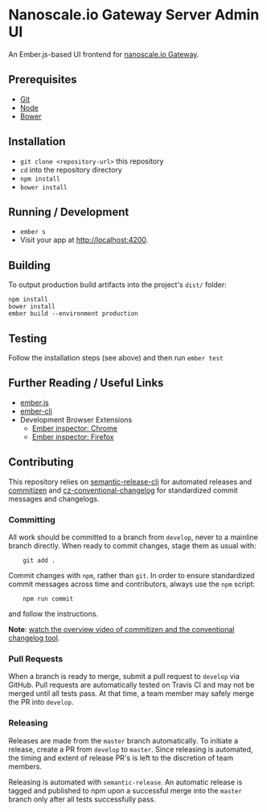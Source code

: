 # Nanoscale.io Gateway Server Admin UI
An Ember.js-based UI frontend for [nanoscale.io Gateway](https://github.com/nanoscaleio/gateway.git).


## Prerequisites
* [Git](http://git-scm.com/)
* [Node](https://nodejs.org/)
* [Bower](https://bower.io)


## Installation
* `git clone <repository-url>` this repository
* `cd` into the repository directory
* `npm install`
* `bower install`


## Running / Development
* `ember s`
* Visit your app at
[http://localhost:4200](http://localhost:4200).


## Building
To output production build artifacts into the project's `dist/` folder:

    npm install
    bower install
    ember build --environment production


## Testing
Follow the installation steps (see above) and then run `ember test`


## Further Reading / Useful Links
* [ember.js](http://emberjs.com/)
* [ember-cli](http://www.ember-cli.com/)
* Development Browser Extensions
  * [Ember inspector:  Chrome](https://chrome.google.com/webstore/detail/ember-inspector/bmdblncegkenkacieihfhpjfppoconhi)
  * [Ember inspector:  Firefox](https://addons.mozilla.org/en-US/firefox/addon/ember-inspector/)


## Contributing

This repository relies on [semantic-release-cli][semantic-release-cli] for automated
releases and [commitizen][commitizen] and
[cz-conventional-changelog][cz-conventional-changelog] for standardized commit
messages and changelogs.


### Committing

All work should be committed to a branch from `develop`, never to a mainline
branch directly.  When ready to commit changes, stage them as usual with:

		git add .

Commit changes with `npm`, rather than `git`.  In order to ensure standardized
commit messages across time and contributors, always use the `npm` script:

		npm run commit

and follow the instructions.

**Note**:  [watch the overview video of commitizen and the conventional changelog tool][commitizen-video].

[semantic-release-cli]: https://www.npmjs.com/package/semantic-release-cli
[commitizen]: https://www.npmjs.com/package/commitizen
[cz-conventional-changelog]: https://www.npmjs.com/package/cz-conventional-changelog
[commitizen-video]: https://egghead.io/lessons/javascript-how-to-write-a-javascript-library-committing-a-new-feature-with-commitizen


### Pull Requests

When a branch is ready to merge, submit a pull request to `develop` via GitHub.
Pull requests are automatically tested on Travis CI and may not be merged until
all tests pass.  At that time, a team member may safely merge the PR
into `develop`.


### Releasing

Releases are made from the `master` branch automatically.  To initiate a
release, create a PR from `develop` to `master`.  Since releasing is automated,
the timing and extent of release PR's is left to the discretion of team members.

Releasing is automated with `semantic-release`.  An automatic release is tagged
and published to npm upon a successful merge into the `master` branch only after
all tests successfully pass.
